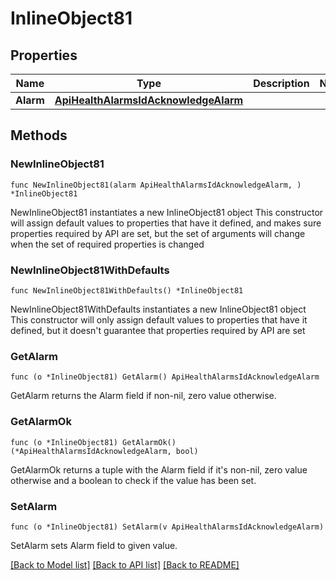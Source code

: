 # InlineObject81

## Properties

Name | Type | Description | Notes
------------ | ------------- | ------------- | -------------
**Alarm** | [**ApiHealthAlarmsIdAcknowledgeAlarm**](_api_health_alarms__id__acknowledge_alarm.md) |  | 

## Methods

### NewInlineObject81

`func NewInlineObject81(alarm ApiHealthAlarmsIdAcknowledgeAlarm, ) *InlineObject81`

NewInlineObject81 instantiates a new InlineObject81 object
This constructor will assign default values to properties that have it defined,
and makes sure properties required by API are set, but the set of arguments
will change when the set of required properties is changed

### NewInlineObject81WithDefaults

`func NewInlineObject81WithDefaults() *InlineObject81`

NewInlineObject81WithDefaults instantiates a new InlineObject81 object
This constructor will only assign default values to properties that have it defined,
but it doesn't guarantee that properties required by API are set

### GetAlarm

`func (o *InlineObject81) GetAlarm() ApiHealthAlarmsIdAcknowledgeAlarm`

GetAlarm returns the Alarm field if non-nil, zero value otherwise.

### GetAlarmOk

`func (o *InlineObject81) GetAlarmOk() (*ApiHealthAlarmsIdAcknowledgeAlarm, bool)`

GetAlarmOk returns a tuple with the Alarm field if it's non-nil, zero value otherwise
and a boolean to check if the value has been set.

### SetAlarm

`func (o *InlineObject81) SetAlarm(v ApiHealthAlarmsIdAcknowledgeAlarm)`

SetAlarm sets Alarm field to given value.



[[Back to Model list]](../README.md#documentation-for-models) [[Back to API list]](../README.md#documentation-for-api-endpoints) [[Back to README]](../README.md)


